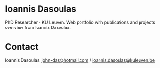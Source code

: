 # Ioannis Dasoulas

PhD Researcher - KU Leuven.
Web portfolio with publications and projects overview from Ioannis Dasoulas. 

# Contact

Ioannis Dasoulas: john-das@hotmail.com / ioannis.dasoulas@kuleuven.be